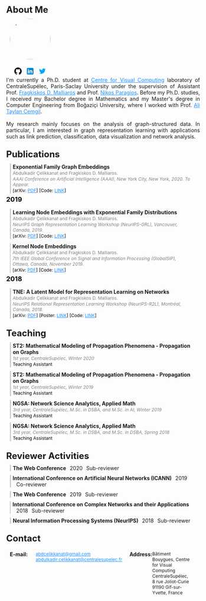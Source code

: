 <style>
body {
font-size:14px;
}
a, a:visited {
color:dodgerblue;
}

.aboutme {
display:block;
width:100%;
float:left;
}
.inside-block {
float:left;
display:inline-block;
}

.section-title {
    float: left;
    width: 100%;
    font-size: 24px;
    font-weight: bold;
    padding: 0px 0px 0px 0px;
}

.article-year {
    float: left;
    width: 100%;
    font-size: 18px;
    padding: 5px 0px 5px 0px;
    margin: 0px;
    color: black;
    font-weight: bold;
}

.article-block, .course-block, .review-block, .contact-block {
display:inline-block; 
display: flex; 
width:100%; 
float:left;
margin: 10px 0px 0px 0px;
padding:0px;
}

.article-left-bar, .course-left-bar, .review-left-bar {
float:left;
display:inline-block; 
width: 3px; 
height:auto; 
background-color: #ccc;
margin-left:10px;
}
.article-inline-title, .course-inline-title {
font-weight: bold; 
margin:1px 0px 1px 0px;
padding: 0px;
}
.article-inline-authors {
color: gray;
font-size:12px;
margin:1px 0px 1px 0px;
}
.article-inline-conference, .course-inline-details {
color: gray; 
font-style: italic;
font-size:12px;
margin:1px 0px 1px 0px;
}
.article-inline-reference, .course-inline-role {
color: black; 
font-size:12px;
margin:1px 0px 1px 0px;
}
.review-inline-title {
font-weight: bold; 
float:left;
}
.review-inline-year {
float:left;
margin-left:10px;
}
.review-inline-role {
float:left;
margin-left:10px;
}

.contact-subblock {
display:flex;
  width: 100%;
  padding: 10px;
}

.contact-title {
width:70px;
font-weight:bold;
float:left;
}
.contact-info {
float:left;
font-size: 12px;
}

</style>
<script src="https://ajax.googleapis.com/ajax/libs/jquery/3.4.1/jquery.min.js"></script>
<script>
$(document).ready(function(){
    $(".article-block").hover(function(){
        $(this).css("background-color", "#fafafa");
        $(this).find(".article-left-bar").css("background-color", "dodgerblue");
    }, function(){
        $(this).css("background-color", "white");
        $(this).find(".article-left-bar").css("background-color", "#ccc");
    });
    
    
    $(".course-block").hover(function(){
        $(this).css("background-color", "#fafafa");
        $(this).find(".course-left-bar").css("background-color", "forestgreen");
    }, function(){
        $(this).css("background-color", "white");
        $(this).find(".course-left-bar").css("background-color", "#ccc");
    });
    
        $(".review-block").hover(function(){
        $(this).css("background-color", "#fafafa");
        $(this).find(".review-left-bar").css("background-color", "darkred");
    }, function(){
        $(this).css("background-color", "white");
        $(this).find(".review-left-bar").css("background-color", "#ccc");
    });
});
</script>


<div class="section-title">About Me</div>

<div class="aboutme">
<div class="inside-block" style="width: 150px">
<img src="http://cvn.centralesupelec.fr/wp-content/uploads/2017/12/abdulkadir.jpg" style=" width: 110px; height: 110px; border-radius: 50%; margin: 10px; object-fit: cover; object-position: center right;">
<div style="margin-top: 10px; display: block; padding-left: 15px;">
<a href="https://github.com/abdcelikkanat/"><img src="assets/icons/icons8-github-48.png" style="height:24px; width:24px; margin-left: 5px;"></a>
<a href="https://www.linkedin.com/in/abdulkadir-%C3%A7elikkanat-65a759104/"><img src="assets/icons/icons8-linkedin-48.png" style="height:24px; width:24px; margin-left: 5px;"></a>
<a href="https://twitter.com/abdcelikkanat"><img src="assets/icons/icons8-twitter-48.png" style="height:24px; width:24px; margin-left: 5px;"></a>
</div>
</div>
<div class="inside-block" style="width: 525px; text-align: justify;">
I'm currently a Ph.D. student at <a href="http://cvn.centralesupelec.fr/">Centre for Visual Computing</a> laboratory of CentraleSupélec, Paris-Saclay University under the supervision of Assistant Prof. <a href="http://fragkiskos.me/">Fragkiskos D. Malliaros</a> and Prof. <a href="http://vision.mas.ecp.fr/personal.html">Nikos Paragios</a>. Before my Ph.D. studies, I received my Bachelor degree in Mathematics and my Master's degree in Computer Engineering from Boğaziçi University, where I worked with Prof. <a href="https://www.cmpe.boun.edu.tr/~cemgil/">Ali Taylan Cemgil</a>. 
<br><br>
My research mainly focuses on the analysis of graph-structured data. In particular, I am interested in graph representation learning with applications such as link prediction, classification, data visualization and network analysis. 
</div>
</div>





<div class="section-title" style="margin-top: 25px;">Publications</div>


<div class="article-block">
    <div class="article-left-bar"></div>
    <div style="float:left; display:inline-block; padding-left: 5px">
        <div class="article-inline-title">Exponential Family Graph Embeddings</div>
        <div class="article-inline-authors">Abdulkadir Çelikkanat and Fragkiskos D. Malliaros.</div>
        <div class="article-inline-conference">AAAI Conference on Artificial Intelligence (AAAI), New York City, New York, 2020. To Appear.</div>
        <div class="article-inline-reference">[arXiv: <a href="https://arxiv.org/abs/1911.09007">PDF</a>] [Code: <a href="https://abdcelikkanat.github.io/projects/EFGE/">LINK</a>]</div>
    </div>
</div>

<div class="article-year">2019</div>

<div class="article-block">
    <div class="article-left-bar"></div>
    <div style="float:left; display:inline-block; padding-left: 5px">
        <div class="article-inline-title">Learning Node Embeddings with Exponential Family Distributions</div>
        <div class="article-inline-authors">Abdulkadir Çelikkanat and Fragkiskos D. Malliaros.</div>
        <div class="article-inline-conference">NeurIPS Graph Representation Learning Workshop (NeurIPS-GRL), Vancouver, Canada, 2019.</div>
        <div class="article-inline-reference">[arXiv: <a href="https://arxiv.org/abs/1911.09007">PDF</a>] [Code: <a href="https://abdcelikkanat.github.io/projects/EFGE/">LINK</a>]</div>
    </div>
</div>

<div class="article-block">
    <div class="article-left-bar"></div>
    <div style="float:left; display:inline-block; padding-left: 5px">
        <div class="article-inline-title">Kernel Node Embeddings</div>
        <div class="article-inline-authors">Abdulkadir Çelikkanat and Fragkiskos D. Malliaros.</div>
        <div class="article-inline-conference">7th IEEE Global Conference on Signal and Information Processing (GlobalSIP), Ottawa, Canada, November 2019.</div>
        <div class="article-inline-reference">[arXiv: <a href="http://fragkiskos.me/papers/kernelNE_GlobalSIP_2019.pdf">PDF</a>] [Code: <a href="https://abdcelikkanat.github.io/projects/kernelNE/">LINK</a>]</div>
    </div>
</div>

<div class="article-year">2018</div>

<div class="article-block">
    <div class="article-left-bar"></div>
    <div style="float:left; display:inline-block; padding-left: 5px">
        <div class="article-inline-title">TNE: A Latent Model for Representation Learning on Networks</div>
        <div class="article-inline-authors">Abdulkadir Çelikkanat and Fragkiskos D. Malliaros.</div>
        <div class="article-inline-conference">NeurIPS Relational Representation Learning Workshop (NeurIPS-R2L), Montréal, Canada, 2018.</div>
        <div class="article-inline-reference">[arXiv: <a href="hhttp://fragkiskos.me/papers/TNE_NeurIPS_R2L_2018.pdf">PDF</a>] [Poster: <a href="http://fragkiskos.me/papers/TNE_Poster_R2L_NeurIPS_2018.pdf">LINK</a>] [Code: <a href="https://abdcelikkanat.github.io/projects/TNE/">LINK</a>]</div>
    </div>
</div>


<br><br>

<div class="section-title" style="margin-top: 25px;">Teaching</div>

<div class="course-block">
    <div class="course-left-bar"></div>
    <div style="float: left; display: inline-block; padding-left: 5px">
        <div class="course-inline-title">ST2: Mathematical Modeling of Propagation Phenomena - Propagation on Graphs</div>
        <div class="course-inline-details">1st year, CentraleSupélec, Winter 2020</div>
        <div class="course-inline-role">Teaching Assistant</div>
    </div>
</div>

<div class="course-block">
    <div class="course-left-bar"></div>
    <div style="float: left; display: inline-block; padding-left: 5px">
        <div class="course-inline-title">ST2: Mathematical Modeling of Propagation Phenomena - Propagation on Graphs</div>
        <div class="course-inline-details">1st year, CentraleSupélec, Winter 2019</div>
        <div class="course-inline-role">Teaching Assistant</div>
    </div>
</div>

<div class="course-block">
    <div class="course-left-bar"></div>
    <div style="float: left; display: inline-block; padding-left: 5px">
        <div class="course-inline-title">NGSA: Network Science Analytics, Applied Math</div>
        <div class="course-inline-details">3rd year, CentraleSupélec, M.Sc. in DSBA, and M.Sc. in AI, Winter 2019</div>
        <div class="course-inline-role">Teaching Assistant</div>
    </div>
</div>

<div class="course-block">
    <div class="course-left-bar"></div>
    <div style="float: left; display: inline-block; padding-left: 5px">
        <div class="course-inline-title">NGSA: Network Science Analytics, Applied Math</div>
        <div class="course-inline-details">3rd year, CentraleSupélec, M.Sc. in DSBA, and M.Sc. in DSBA, Spring 2018</div>
        <div class="course-inline-role">Teaching Assistant</div>
    </div>
</div>

<div class="section-title" style="margin-top: 25px;">Reviewer Activities</div>

<div class="review-block">
    <div class="review-left-bar"></div>
    <div style="float: left; display: inline-block; padding-left: 5px">
        <div class="review-inline-title">The Web Conference</div>
        <div class="review-inline-year">2020</div>
        <div class="review-inline-role">Sub-reviewer</div>
    </div>
</div>

<div class="review-block">
    <div class="review-left-bar"></div>
    <div style="float: left; display: inline-block; padding-left: 5px">
        <div class="review-inline-title">International Conference on Artificial Neural Networks (ICANN)</div>
        <div class="review-inline-year">2019</div>
        <div class="review-inline-role">Co-reviewer</div>
    </div>
</div>

<div class="review-block">
    <div class="review-left-bar"></div>
    <div style="float: left; display: inline-block; padding-left: 5px">
        <div class="review-inline-title">The Web Conference</div>
        <div class="review-inline-year">2019</div>
        <div class="review-inline-role">Sub-reviewer</div>
    </div>
</div>

<div class="review-block">
    <div class="review-left-bar"></div>
    <div style="float: left; display: inline-block; padding-left: 5px">
        <div class="review-inline-title">International Conference on Complex Networks and their Applications</div>
        <div class="review-inline-year">2018</div>
        <div class="review-inline-role">Sub-reviewer</div>
    </div>
</div>

<div class="review-block">
    <div class="review-left-bar"></div>
    <div style="float: left; display: inline-block; padding-left: 5px">
        <div class="review-inline-title">Neural Information Processing Systems (NeurIPS)</div>
        <div class="review-inline-year">2018</div>
        <div class="review-inline-role">Sub-reviewer</div>
    </div>
</div>

<div class="section-title" style="margin-top: 25px;">Contact</div>
<div class="contact-block">
    <div class="contact-subblock">
        <div class="contact-title">E-mail:</div>
        <div class="contact-info"><a href="mailto:abdcelikkanat@gmail.com">abdcelikkanat@gmail.com</a><br><a href="mailto:abdulkadir.celikkanat@centralesupelec.fr">abdulkadir.celikkanat@centralesupelec.fr</a></div>
    </div>
    <div class="contact-subblock">
        <div class="contact-title">Address:</div>
        <div class="contact-info">Bâtiment Bouygues, Centre for Visual Computing<br>CentraleSupélec, 8 rue Joliot-Curie<br>91190 Gif-sur-Yvette, France</div>
    </div>
</div>
